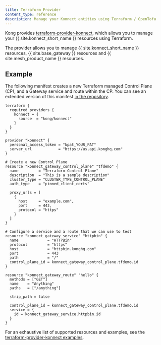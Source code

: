 ```yaml
---
title: Terraform Provider
content_type: reference
description: Manage your Konnect entities using Terraform / OpenTofu
---
```


Kong provides [terraform-provider-konnect](https://github.com/Kong/terraform-provider-konnect), which allows you to manage your {{ site.konnect_short_name }} resources using Terraform.

The provider allows you to manage {{ site.konnect_short_name }} resources, {{ site.base_gateway }} resources and {{ site.mesh_product_name }} resources.

## Example

The following manifest creates a new Terraform managed Control Plane (CP), and a Gateway service and route within the CP. You can see an extended version of this manifest [in the repository](https://github.com/Kong/terraform-provider-konnect/blob/main/examples/scenarios/service-with-basic-auth.tf).

```hcl
terraform {
  required_providers {
    konnect = {
      source  = "kong/konnect"
    }
  }
}

provider "konnect" {
  personal_access_token = "kpat_YOUR_PAT"
  server_url            = "https://us.api.konghq.com"
}

# Create a new Control Plane
resource "konnect_gateway_control_plane" "tfdemo" {
  name         = "Terraform Control Plane"
  description  = "This is a sample description"
  cluster_type = "CLUSTER_TYPE_CONTROL_PLANE"
  auth_type    = "pinned_client_certs"

  proxy_urls = [
    {
      host     = "example.com",
      port     = 443,
      protocol = "https"
    }
  ]
}

# Configure a service and a route that we can use to test
resource "konnect_gateway_service" "httpbin" {
  name             = "HTTPBin"
  protocol         = "https"
  host             = "httpbin.konghq.com"
  port             = 443
  path             = "/"
  control_plane_id = konnect_gateway_control_plane.tfdemo.id
}

resource "konnect_gateway_route" "hello" {
  methods = ["GET"]
  name    = "Anything"
  paths   = ["/anything"]

  strip_path = false

  control_plane_id = konnect_gateway_control_plane.tfdemo.id
  service = {
    id = konnect_gateway_service.httpbin.id
  }
}
```

For an exhaustive list of supported resources and examples, see the [terraform-provider-konnect examples](https://github.com/Kong/terraform-provider-konnect/tree/main/examples).
